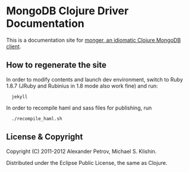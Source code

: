 # MongoDB Clojure Driver Documentation

This is a documentation site for [monger, an idiomatic Clojure MongoDB client](https://github.com/michaelklishin/monger).


## How to regenerate the site

In order to modify contents and launch dev environment, switch to Ruby 1.8.7 (JRuby and Rubinius in 1.8 mode also work fine) and run:

      jekyll

In order to recompile haml and sass files for publishing, run

      ./recompile_haml.sh

## License & Copyright

Copyright (C) 2011-2012 Alexander Petrov, Michael S. Klishin.

Distributed under the Eclipse Public License, the same as Clojure.
